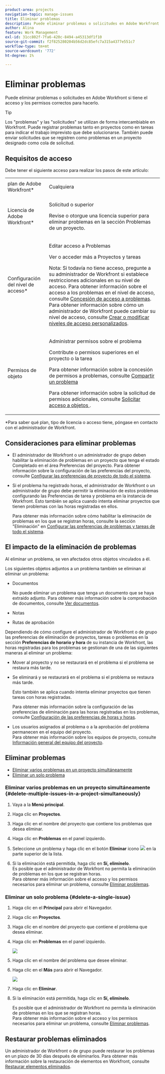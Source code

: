 ```yaml
---
product-area: projects
navigation-topic: manage-issues
title: Eliminar problemas
description: Puede eliminar problemas o solicitudes en Adobe Workfront si tiene el acceso y los permisos correctos para hacerlo.
author: Alina
feature: Work Management
exl-id: 31cc802f-7fa6-420c-8494-a45313df1f10
source-git-commit: f2f825280204b56d2dc85efc7a315a4377e551c7
workflow-type: tm+mt
source-wordcount: '772'
ht-degree: 1%

---
```


# Eliminar problemas

Puede eliminar problemas o solicitudes en Adobe Workfront si tiene el acceso y los permisos correctos para hacerlo.

>[!TIP]
>
>Los &quot;problemas&quot; y las &quot;solicitudes&quot; se utilizan de forma intercambiable en Workfront. Puede registrar problemas tanto en proyectos como en tareas para indicar el trabajo imprevisto que debe solucionarse. También puede enviar solicitudes que se registren como problemas en un proyecto designado como cola de solicitud.

## Requisitos de acceso

Debe tener el siguiente acceso para realizar los pasos de este artículo:

<table style="table-layout:auto"> 
 <col> 
 <col> 
 <tbody> 
  <tr> 
   <td role="rowheader">plan de Adobe Workfront*</td> 
   <td> <p>Cualquiera</p> </td> 
  </tr> 
  <tr> 
   <td role="rowheader">Licencia de Adobe Workfront*</td> 
   <td> <p>Solicitud o superior</p> <p>Revise o otorgue una licencia superior para eliminar problemas en la sección Problemas de un proyecto.</p> </td> 
  </tr> 
  <tr> 
   <td role="rowheader">Configuración del nivel de acceso*</td> 
   <td> <p>Editar acceso a Problemas</p> <p>Ver o acceder más a Proyectos y tareas</p> <p>Nota: Si todavía no tiene acceso, pregunte a su administrador de Workfront si establece restricciones adicionales en su nivel de acceso. Para obtener información sobre el acceso a los problemas en el nivel de acceso, consulte <a href="../../../administration-and-setup/add-users/configure-and-grant-access/grant-access-issues.md" class="MCXref xref">Concesión de acceso a problemas</a>. Para obtener información sobre cómo un administrador de Workfront puede cambiar su nivel de acceso, consulte <a href="../../../administration-and-setup/add-users/configure-and-grant-access/create-modify-access-levels.md" class="MCXref xref">Crear o modificar niveles de acceso personalizados</a>. </p> </td> 
  </tr> 
  <tr> 
   <td role="rowheader">Permisos de objeto</td> 
   <td> <p>Administrar permisos sobre el problema</p> <p>Contribute o permisos superiores en el proyecto o la tarea</p> <p> Para obtener información sobre la concesión de permisos a problemas, consulte <a href="../../../workfront-basics/grant-and-request-access-to-objects/share-an-issue.md" class="MCXref xref">Compartir un problema </a></p> <p>Para obtener información sobre la solicitud de permisos adicionales, consulte <a href="../../../workfront-basics/grant-and-request-access-to-objects/request-access.md" class="MCXref xref">Solicitar acceso a objetos </a>.</p> </td> 
  </tr> 
 </tbody> 
</table>

&#42;Para saber qué plan, tipo de licencia o acceso tiene, póngase en contacto con el administrador de Workfront.

## Consideraciones para eliminar problemas

* El administrador de Workfront o un administrador de grupo deben habilitar la eliminación de problemas en un proyecto que tenga el estado Completado en el área Preferencias del proyecto. Para obtener información sobre la configuración de las preferencias del proyecto, consulte [Configurar las preferencias de proyecto de todo el sistema](../../../administration-and-setup/set-up-workfront/configure-system-defaults/set-project-preferences.md).

* Si el problema ha registrado horas, el administrador de Workfront o un administrador de grupo debe permitir la eliminación de estos problemas configurando las Preferencias de tarea y problema en la instancia de Workfront. Esto también se aplica cuando intenta eliminar proyectos que tienen problemas con las horas registradas en ellos.

   <!--
  <MadCap:conditionalText data-mc-conditions="QuicksilverOrClassic.Draft mode">
  <span data-mc-conditions="QuicksilverOrClassic.Quicksilver">(this is not possible in classic)</span>
  </MadCap:conditionalText>
  -->

   Para obtener más información sobre cómo habilitar la eliminación de problemas en los que se registran horas, consulte la sección &quot;Eliminación&quot; en [Configurar las preferencias de problemas y tareas de todo el sistema](../../../administration-and-setup/set-up-workfront/configure-system-defaults/set-task-issue-preferences.md).

## El impacto de la eliminación de problemas

Al eliminar un problema, se ven afectados otros objetos vinculados a él.

Los siguientes objetos adjuntos a un problema también se eliminan al eliminar un problema:

* Documentos

   No puede eliminar un problema que tenga un documento que se haya extraído adjunto. Para obtener más información sobre la comprobación de documentos, consulte [Ver documentos](../../../documents/managing-documents/check-out-documents.md).

* Notas
* Rutas de aprobación

Dependiendo de cómo configure el administrador de Workfront o de grupo las preferencias de eliminación de proyectos, tareas o problemas en la sección **Preferencias de horario y hora** de su instancia de Workfront, las horas registradas para los problemas se gestionan de una de las siguientes maneras al eliminar un problema:

* Mover al proyecto y no se restaurará en el problema si el problema se restaura más tarde.
* Se eliminará y se restaurará en el problema si el problema se restaura más tarde.

   Esto también se aplica cuando intenta eliminar proyectos que tienen tareas con horas registradas.

   <!--
  <MadCap:conditionalText data-mc-conditions="QuicksilverOrClassic.Draft mode">
  <span data-mc-conditions="QuicksilverOrClassic.Quicksilver">(this is not possible in classic)</span>
  </MadCap:conditionalText>
  -->

   Para obtener más información sobre la configuración de las preferencias de eliminación para las horas registradas en los problemas, consulte [Configuración de las preferencias de horas y horas](../../../administration-and-setup/set-up-workfront/configure-timesheets-schedules/timesheet-and-hour-preferences.md).

* Los usuarios asignados al problema o a la aprobación del problema permanecen en el equipo del proyecto.\
   Para obtener más información sobre los equipos de proyecto, consulte [Información general del equipo del proyecto](../../../manage-work/projects/planning-a-project/project-team-overview.md).

## Eliminar problemas

* [Eliminar varios problemas en un proyecto simultáneamente](#delete-multiple-issues-in-a-project-simultaneously)
* [Eliminar un solo problema](#delete-a-single-issue)

### Eliminar varios problemas en un proyecto simultáneamente  {#delete-multiple-issues-in-a-project-simultaneously}

1. Vaya a la **Menú principal**.
1. Haga clic en **Proyectos**.
1. Haga clic en el nombre del proyecto que contiene los problemas que desea eliminar.
1. Haga clic en **Problemas** en el panel izquierdo.
1. Seleccione un problema y haga clic en el botón **Eliminar** icono ![](assets/delete.png) en la parte superior de la lista.

1. Si la eliminación está permitida, haga clic en **Sí, elimínelo**.\
   Es posible que el administrador de Workfront no permita la eliminación de problemas en los que se registran horas.\
   Para obtener más información sobre el acceso y los permisos necesarios para eliminar un problema, consulte [Eliminar problemas](#access-and-permissions-needed).

### Eliminar un solo problema {#delete-a-single-issue}

1. Haga clic en el **Principal** para abrir el Navegador.
1. Haga clic en **Proyectos**.
1. Haga clic en el nombre del proyecto que contiene el problema que desea eliminar.
1. Haga clic en **Problemas** en el panel izquierdo.

   ![](assets/qs-issues-icon-highlighted-on-project-350x278.png)

1. Haga clic en el nombre del problema que desee eliminar.
1. Haga clic en el **Más** para abrir el Navegador.

   ![](assets/qs-issue-more-menu-highlighted-350x469.png)

1. Haga clic en **Eliminar**.
1. Si la eliminación está permitida, haga clic en **Sí, elimínelo**.

   Es posible que el administrador de Workfront no permita la eliminación de problemas en los que se registran horas.\
   Para obtener más información sobre el acceso y los permisos necesarios para eliminar un problema, consulte [Eliminar problemas](#access-and-permissions-needed).

## Restaurar problemas eliminados

Un administrador de Workfront o de grupo puede restaurar los problemas en un plazo de 30 días después de eliminarlos. Para obtener más información sobre la restauración de elementos en Workfront, consulte [Restaurar elementos eliminados](../../../administration-and-setup/manage-workfront/manage-deleted-items/restore-deleted-items.md).
